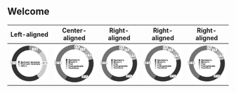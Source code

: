 ## Welcome 

| Left-aligned | Center-aligned | Right-aligned | Right-aligned |Right-aligned |
| ---          |     ---        |          ---  |---  | ---  |
| ![](https://raw.githubusercontent.com/johnatan-si/JSERD2020/master/applications.PNG)  | ![](https://github.com/johnatan-si/JSERD2020/blob/master/education.PNG)     | ![](https://github.com/johnatan-si/JSERD2020/blob/master/education.PNG)    |![](https://github.com/johnatan-si/JSERD2020/blob/master/education.PNG)    | ![](https://github.com/johnatan-si/JSERD2020/blob/master/education.PNG)   |


